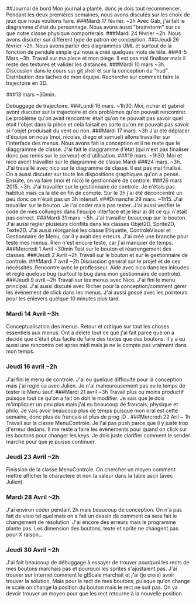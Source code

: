 ##Journal de bord
Mon journal a planté, donc je dois tout recommencer. Pendant les deux premières semaines, nous avons discutés sur les choix de jeux que nous voulions faire. 
###Mardi 17 février. ~2h
 Avec Gab, j'ai fait le diagramme d'état du personnage. Nous avons aussi "brainstorm" sur ce que notre classe physique comporterais.
###Mardi 24 février ~2h.
 Nous avons discuter sur différent type de patron de conception. 
###Jeudi 26 février ~2h. 
Nous avons parler des diagrammes UML et surtout de la fonction de pendule simple qui nous a créé quelques mots de tête.
###4-5 Mars,~3h. 
Travail sur ma piece et mon piege. Il est pas mal finaliser mais il reste des textures et valider les distances.
###Mardi 10 mars ~3h.
 Discussion dans le cours sur git shell et sur la conception du "hud". Distribution des taches de mon équipe. Recherche sur comment faire la trajectoire en 3D.

###13 mars ~30min.

 Debuggage de trajectoire. 
###Lundi 16 mars. ~1h30. 
Moi, richer et gabriel avont discuter sur la trajectoire et des problèmes qu'on pouvait rencontrer. Le problème qu'on avait rencontrer était qu'on ne pouvait pas savoir quel était l'objet dans la pièce et cela faisait en sorte qu'on ne pouvait pas savoir si l'objet produisait du vent ou non. 
###Mardi 17 mars. ~3h
 J'ai été déplacer d'équipe on nous (moi, nicolas, diego et samuel) allons travailler sur l'interface des menus. Nous avons fait la conception et il ne reste que le diaggramme de classe. J'ai fait le diaggramme d'état (qui n'est pas finaliser donc pas remis sur le serveur) et d'utilisation. 
###19 mars. ~1h30.
 Moi et nico avont travailler sur le diagramme de classe.Mardi 
###24 mars. ~3h.
 J'ai travaillé avec nico sur le diagramme de classe. Il est pas mal finalisé. On a aussi discuter sur toute les dispositions graphiques qu'on a pensé. Ensuite, on va faire (moi et nico) le gestionnaire de controle. 
###26 mars 2015. ~3h.
 J'ai travailler sur le gestionnaire de controle. Je n'étais pas habitué mais ca la été en fin de compte. Sur le 3h j'ai été déconcentré un peu donc ce n'était pas un 3h intensif. 
###Dimanche 29 mars. ~1h15.
 J'ai travailler sur le bouton. Je l'ai coder mais pas tester. J'ai aussi verifier le code de mes collueges dans l'équipe interface et je leur ai dit ce qui n'était pas correct. 
###Mardi 31 mars. ~5h.
 J'ai travailler beaucoup sur le bouton. J'ai aussi regler plusieurs clonflits dans les classes Objet2D, Sprite2D, Texte2D. J'ai aussi réorganisé les classe Etiquette, ControleVisuel et Gestionnaire de Menu, car il y avait des erreurs. J'ai créé une branche pour teste mes menus. Rien n'est encore teste, car j'ai manquer de temps. 
###Mercredi 1 Avril ~30min
Test sur le bouton et réarrengement des classes.
###Jeudi 2 Avril ~2h
Travail sur le bouton et sur le gestionnaire de controle.
###Mardi 7 avril ~2h
Discussion général sur le projet et de ces nécéssités. Rencontre avec le proffesseur. Aide avec nico dans les inlcudes et reglé quelque bug (surtout le bug dans mon gestionnaire de controle).
###Jeudi 9 avril ~2h
Travail sur les menus avec Nico. J'ai fini le menu principal. J'ai aussi discuté avec Richer pour la conception/comment gérer les événement de click dans les menus. J'ai aussi gossé avec les pointeurs pour les enlevers quelque 10 minutes plus tard.
### Mardi 14 Avril ~3h
Conceptualisation des menus. Retour et critique sur tout les choses essentiels aux menus. Ont a delete tout ce que j'ai fait parce que on a decidé que c'était plus facile de faire des textes que des boutons. Il y a eu aussi une rencontre cet apres midi mais je ne le compte pas vraiment dans mon temps.
### Jeudi 16 avril ~2h
J'ai fini le menu de controle. J'ai eu quelque difficulté pour la conception mais j'ai reglé ca avec Julien. Je n'ai maheureusement pas eu le temps de tester le Menu sauf.
###Mardi 21 avril ~3h
Travail plus ou moins productif puisque tout ce qu'on a fait on doit le modifier. Je sais que je dois m'impliquer un peu plus mais j'ai eu beaucoup de francais, physique et philo. Je vais avoir beaucoup plus de temps puisque mon oral est cette semaine, donc plus de francais et plus de prog :D .
###Mercredi 22 Aril ~ 1h
Travail sur la classe MenuControle. Je l'ai pas push parce que il y juste trop d'erreur dedans. Il me reste a faire les évènements pour quand on click sur les boutons pour changer les keys. Je dois juste clarifier comment le sender marche pour que je puisse continuer.
### Jeudi 23 Avril ~2h
Finission de la classe MenuControle. On chercher un moyen comment mettre afficher le charactere et non la valeur dans la table ascii (avec Julien).
### Mardi 28 Avril ~2h
J'ai environ coder pendant 2h mais beaucoup de conception. On n'a pas fait de visio tel quel mais on a fait un dessin de comment ca sera fait le changement de résolution. J'ai encore des erreurs mais le programme plante pas. Les dimension des boutons, texte et sprite ne changent pas pour X raison...
### Jeudi 30 Avril ~2h
J'ai fait beaucoup de débuggage à essayer de trouver pourquoi les rects de mes boutons marchais pas et pourquoi les sprites s'ajustaient pas. J'ai trouver sur internet comment le glScale marchait et j'ai (je crois) avoir trouver la solution. Mais pour le rect de mes boutons, puisque qu'on change le scale on change la position du bouton mais le rect ne suit pas. On va devoir trouver un moyen pour que les rect retourne à la nouvelle position. 